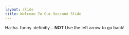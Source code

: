 ```yaml
---
layout: slide
title: Welcome To Our Seccond Slide
---
```

Ha-ha. funny. definitly... __NOT__
Use the left arrow to go back!
